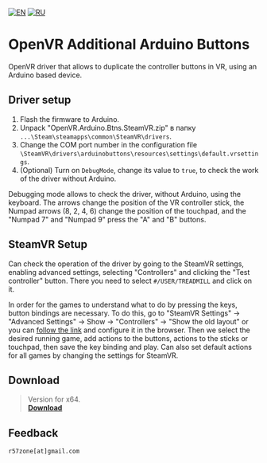 [![EN](https://user-images.githubusercontent.com/9499881/33184537-7be87e86-d096-11e7-89bb-f3286f752bc6.png)](https://github.com/r57zone/OpenVR-Additional-Arduino-Btns/blob/master/README.md)
[![RU](https://user-images.githubusercontent.com/9499881/27683795-5b0fbac6-5cd8-11e7-929c-057833e01fb1.png)](https://github.com/r57zone/OpenVR-Additional-Arduino-Btns/blob/master/README.RU.md) 
# OpenVR Additional Arduino Buttons
OpenVR driver that allows to duplicate the controller buttons in VR, using an Arduino based device.

## Driver setup
1. Flash the firmware to Arduino.
2. Unpack "OpenVR.Arduino.Btns.SteamVR.zip" в папку `...\Steam\steamapps\common\SteamVR\drivers`.
3. Change the COM port number in the configuration file `\SteamVR\drivers\arduinobuttons\resources\settings\default.vrsettings`.
4. (Optional) Turn on `DebugMode`, change its value to `true`, to check the work of the driver without Arduino.

Debugging mode allows to check the driver, without Arduino, using the keyboard. The arrows change the position of the VR controller stick, the Numpad arrows (8, 2, 4, 6) change the position of the touchpad, and the "Numpad 7" and "Numpad 9" press the "A" and "B" buttons.

## SteamVR Setup
Can check the operation of the driver by going to the SteamVR settings, enabling advanced settings, selecting "Controllers" and clicking the "Test controller" button. There you need to select `#/USER/TREADMILL` and click on it.



In order for the games to understand what to do by pressing the keys, button bindings are necessary. To do this, go to "SteamVR Settings" -> "Advanced Settings" -> Show -> "Controllers" -> "Show the old layout" or you can [follow the link](http://localhost:27062/dashboard/controllerbinding.html) and configure it in the browser. Then we select the desired running game, add actions to the buttons, actions to the sticks or touchpad, then save the key binding and play. Can also set default actions for all games by changing the settings for SteamVR.

## Download
>Version for x64.<br>
**[Download](https://github.com/r57zone/OpenVR-Additional-Arduino-Btns/releases)**

## Feedback
`r57zone[at]gmail.com`